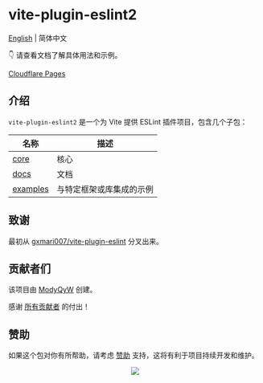 # vite-plugin-eslint2

[English](./README.md) | 简体中文

👇 请查看文档了解具体用法和示例。

[Cloudflare Pages](https://vite-plugin-eslint2.modyqyw.top/)

## 介绍

`vite-plugin-eslint2` 是一个为 Vite 提供 ESLint 插件项目，包含几个子包：

| 名称                                                                              | 描述                           |
| --------------------------------------------------------------------------------- | ------------------------------ |
| [core](https://github.com/ModyQyW/vite-plugin-eslint2/tree/main/packages/core)    | 核心                           |
| [docs](https://github.com/ModyQyW/vite-plugin-eslint2/tree/main/docs)             | 文档                           |
| [examples](https://github.com/ModyQyW/vite-plugin-eslint2/tree/main/examples)     | 与特定框架或库集成的示例       |

## 致谢

最初从 [gxmari007/vite-plugin-eslint](https://github.com/gxmari007/vite-plugin-eslint) 分叉出来。

## 贡献者们

该项目由 [ModyQyW](https://github.com/ModyQyW) 创建。

感谢 [所有贡献者](https://github.com/ModyQyW/vite-plugin-eslint2/graphs/contributors) 的付出！

## 赞助

如果这个包对你有所帮助，请考虑 [赞助](https://github.com/ModyQyW/sponsors) 支持，这将有利于项目持续开发和维护。

<p align="center">
  <a href="https://cdn.jsdelivr.net/gh/ModyQyW/sponsors/sponsorkit/sponsors.svg">
    <img src="https://cdn.jsdelivr.net/gh/ModyQyW/sponsors/sponsorkit/sponsors.svg"/>
  </a>
</p>
